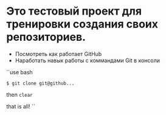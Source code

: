 # Это тестовый проект для тренировки создания своих репозиториев.

- Посмотреть как работает GitHub
- Наработать навык работы с коммандами Git в консоли

``use bash

`$ git clone git@github...`

then `clear`

that is all!
``

